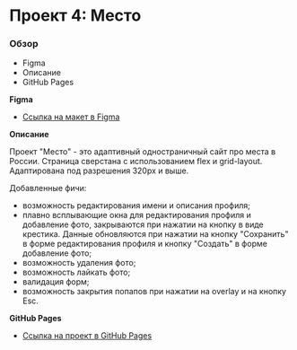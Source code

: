 # Проект 4: Место

### Обзор

* Figma
* Описание
* GitHub Pages

**Figma**

* [Ссылка на макет в Figma](https://www.figma.com/file/StZjf8HnoeLdiXS7dYrLAh/JavaScript.-Sprint-4)

**Описание**

Проект "Место" - это адаптивный одностраничный сайт про места в России. Страница сверстана с использованием flex и grid-layout. Адаптирована под разрешения 320px и выше.

Добавленные фичи:

- возможность редактирования имени и описания профиля; 
- плавно всплывающие окна для редактирования профиля и добавление фото, закрываются при нажатии на кнопку в виде крестика. Данные обновляются при нажатии на кнопку "Сохранить" в форме редактирования профиля и кнопку "Создать" в форме добавление фото;
- возможность удаления фото;
- возможность лайкать фото;
- валидация форм;
- возможность закрытия попапов при нажатии на overlay и на кнопку Esc.

**GitHub Pages**

* [Ссылка на проект в GitHub Pages](https://kozhevatova.github.io/mesto/index.html)




